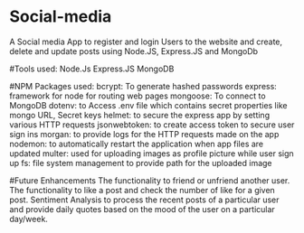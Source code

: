 # Social-media
A Social media App to register and login Users to the website and create, delete and update posts using Node.JS, Express.JS and MongoDb

#Tools used:
Node.Js
Express.JS
MongoDB

#NPM Packages used:
bcrypt: To generate hashed passwords
express: framework for node for routing web pages 
mongoose: To connect to MongoDB
dotenv: to Access .env file which contains secret properties like mongo URL, Secret keys
helmet: to secure the express app by setting various HTTP requests
jsonwebtoken: to create access token to secure user sign ins
morgan: to provide logs for the HTTP requests made on the app
nodemon: to automatically restart the application when app files are updated
multer: used for uploading images as profile picture while user sign up
fs: file system management to provide path for the uploaded image

#Future Enhancements
The functionality to friend or unfriend another user.
The functionality to like a post and check the number of like for a given post.
Sentiment Analysis to process the recent posts of a particular user and provide daily quotes based on the mood of the user on a particular day/week.
